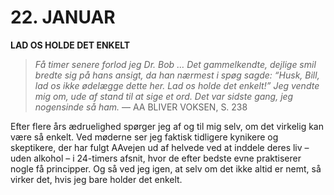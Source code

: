 # 22. JANUAR

**LAD OS HOLDE DET ENKELT**

> *Få timer senere forlod jeg Dr. Bob … Det gammelkendte, dejlige smil bredte sig på hans ansigt, da han nærmest i spøg sagde: “Husk, Bill, lad os ikke ødelægge dette her. Lad os holde det enkelt!” Jeg vendte mig om, ude af stand til at sige et ord. Det var sidste gang, jeg nogensinde så ham.*
> — AA BLIVER VOKSEN, S. 238

Efter flere års ædruelighed spørger jeg af og til mig selv, om det virkelig kan være så enkelt. Ved møderne ser jeg faktisk tidligere kynikere og skeptikere, der har fulgt AAvejen ud af helvede ved at inddele deres liv – uden alkohol – i 24-timers afsnit, hvor de efter bedste evne praktiserer nogle få principper. Og så ved jeg igen, at selv om det ikke altid er nemt, så virker det, hvis jeg bare holder det enkelt.
